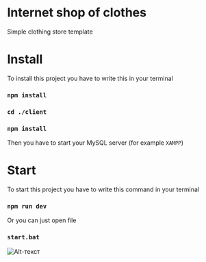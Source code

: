 # Internet shop of clothes
Simple clothing store template 

# Install
To install this project you have to write this in your terminal
### `npm install`
### `cd ./client`
### `npm install`
Then you have to start your MySQL server (for example `XAMPP`)

# Start
To start this project you have to write this command in your terminal
### `npm run dev`
Or you can just open file
### `start.bat`

![Alt-текст](https://sun9-east.userapi.com/sun9-30/s/v1/if2/btdGJ83yfzj4yytUHN00kOktrHF7dQqNpLrNdy77bnjqTCBcrXGDmWCXhn4GzkzqIbQFufu756pGCSZPIk5DJgd3.jpg?size=1913x957&quality=96&type=album "Орк")
